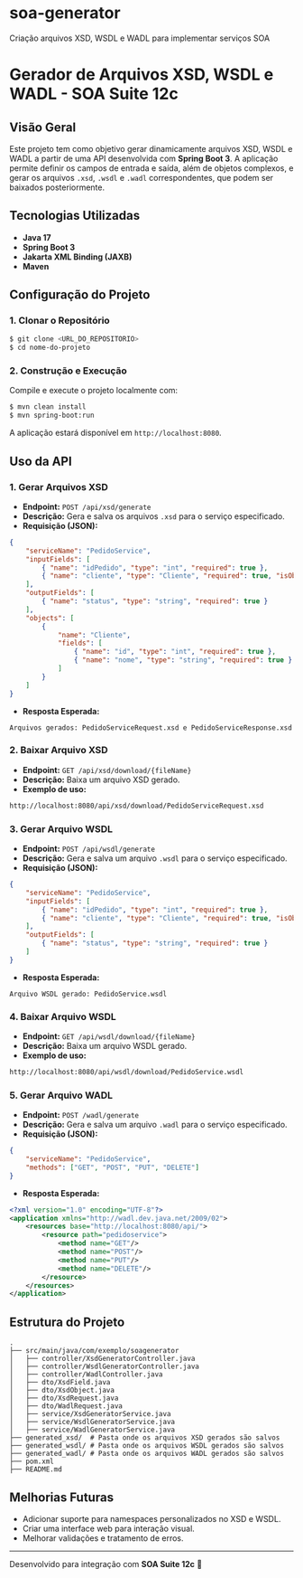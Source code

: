 # soa-generator
Criação arquivos XSD, WSDL e WADL para implementar serviços SOA

# Gerador de Arquivos XSD, WSDL e WADL - SOA Suite 12c

## Visão Geral
Este projeto tem como objetivo gerar dinamicamente arquivos XSD, WSDL e WADL a partir de uma API desenvolvida com **Spring Boot 3**. A aplicação permite definir os campos de entrada e saída, além de objetos complexos, e gerar os arquivos `.xsd`, `.wsdl` e `.wadl` correspondentes, que podem ser baixados posteriormente.

## Tecnologias Utilizadas
- **Java 17**
- **Spring Boot 3**
- **Jakarta XML Binding (JAXB)**
- **Maven**

## Configuração do Projeto
### **1. Clonar o Repositório**
```sh
$ git clone <URL_DO_REPOSITORIO>
$ cd nome-do-projeto
```

### **2. Construção e Execução**
Compile e execute o projeto localmente com:
```sh
$ mvn clean install
$ mvn spring-boot:run
```

A aplicação estará disponível em `http://localhost:8080`.

## Uso da API
### **1. Gerar Arquivos XSD**
- **Endpoint:** `POST /api/xsd/generate`
- **Descrição:** Gera e salva os arquivos `.xsd` para o serviço especificado.
- **Requisição (JSON):**
```json
{
    "serviceName": "PedidoService",
    "inputFields": [
        { "name": "idPedido", "type": "int", "required": true },
        { "name": "cliente", "type": "Cliente", "required": true, "isObject": true }
    ],
    "outputFields": [
        { "name": "status", "type": "string", "required": true }
    ],
    "objects": [
        {
            "name": "Cliente",
            "fields": [
                { "name": "id", "type": "int", "required": true },
                { "name": "nome", "type": "string", "required": true }
            ]
        }
    ]
}
```
- **Resposta Esperada:**
```text
Arquivos gerados: PedidoServiceRequest.xsd e PedidoServiceResponse.xsd
```

### **2. Baixar Arquivo XSD**
- **Endpoint:** `GET /api/xsd/download/{fileName}`
- **Descrição:** Baixa um arquivo XSD gerado.
- **Exemplo de uso:**
```sh
http://localhost:8080/api/xsd/download/PedidoServiceRequest.xsd
```

### **3. Gerar Arquivo WSDL**
- **Endpoint:** `POST /api/wsdl/generate`
- **Descrição:** Gera e salva um arquivo `.wsdl` para o serviço especificado.
- **Requisição (JSON):**
```json
{
    "serviceName": "PedidoService",
    "inputFields": [
        { "name": "idPedido", "type": "int", "required": true },
        { "name": "cliente", "type": "Cliente", "required": true, "isObject": true }
    ],
    "outputFields": [
        { "name": "status", "type": "string", "required": true }
    ]
}
```
- **Resposta Esperada:**
```text
Arquivo WSDL gerado: PedidoService.wsdl
```

### **4. Baixar Arquivo WSDL**
- **Endpoint:** `GET /api/wsdl/download/{fileName}`
- **Descrição:** Baixa um arquivo WSDL gerado.
- **Exemplo de uso:**
```sh
http://localhost:8080/api/wsdl/download/PedidoService.wsdl
```

### **5. Gerar Arquivo WADL**
- **Endpoint:** `POST /wadl/generate`
- **Descrição:** Gera e salva um arquivo `.wadl` para o serviço especificado.
- **Requisição (JSON):**
```json
{
    "serviceName": "PedidoService",
    "methods": ["GET", "POST", "PUT", "DELETE"]
}
```
- **Resposta Esperada:**
```xml
<?xml version="1.0" encoding="UTF-8"?>
<application xmlns="http://wadl.dev.java.net/2009/02">
    <resources base="http://localhost:8080/api/">
        <resource path="pedidoservice">
            <method name="GET"/>
            <method name="POST"/>
            <method name="PUT"/>
            <method name="DELETE"/>
        </resource>
    </resources>
</application>
```

## Estrutura do Projeto
```
.
├── src/main/java/com/exemplo/soagenerator
│   ├── controller/XsdGeneratorController.java
│   ├── controller/WsdlGeneratorController.java
│   ├── controller/WadlController.java
│   ├── dto/XsdField.java
│   ├── dto/XsdObject.java
│   ├── dto/XsdRequest.java
│   ├── dto/WadlRequest.java
│   ├── service/XsdGeneratorService.java
│   ├── service/WsdlGeneratorService.java
│   ├── service/WadlGeneratorService.java
├── generated_xsd/  # Pasta onde os arquivos XSD gerados são salvos
├── generated_wsdl/ # Pasta onde os arquivos WSDL gerados são salvos
├── generated_wadl/ # Pasta onde os arquivos WADL gerados são salvos
├── pom.xml
├── README.md
```

## Melhorias Futuras
- Adicionar suporte para namespaces personalizados no XSD e WSDL.
- Criar uma interface web para interação visual.
- Melhorar validações e tratamento de erros.

---
Desenvolvido para integração com **SOA Suite 12c** 🚀
